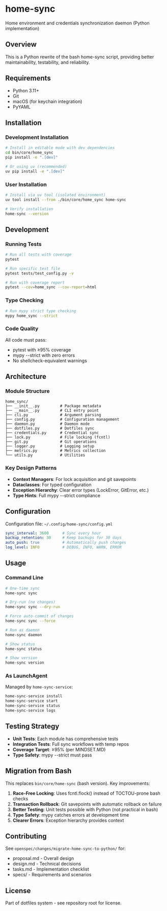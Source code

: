 # home-sync

Home environment and credentials synchronization daemon (Python implementation)

## Overview

This is a Python rewrite of the bash home-sync script, providing better maintainability, testability, and reliability.

## Requirements

- Python 3.11+
- Git
- macOS (for keychain integration)
- PyYAML

## Installation

### Development Installation

```bash
# Install in editable mode with dev dependencies
cd bin/core/home_sync
pip install -e ".[dev]"

# Or using uv (recommended)
uv pip install -e ".[dev]"
```

### User Installation

```bash
# Install via uv tool (isolated environment)
uv tool install --from ./bin/core/home_sync home-sync

# Verify installation
home-sync --version
```

## Development

### Running Tests

```bash
# Run all tests with coverage
pytest

# Run specific test file
pytest tests/test_config.py -v

# Run with coverage report
pytest --cov=home_sync --cov-report=html
```

### Type Checking

```bash
# Run mypy strict type checking
mypy home_sync --strict
```

### Code Quality

All code must pass:
- pytest with ≥95% coverage
- mypy --strict with zero errors
- No shellcheck-equivalent warnings

## Architecture

### Module Structure

```
home_sync/
├── __init__.py         # Package metadata
├── __main__.py         # CLI entry point
├── cli.py              # Argument parsing
├── config.py           # Configuration management
├── daemon.py           # Daemon mode
├── dotfiles.py         # Dotfiles sync
├── credentials.py      # Credential sync
├── lock.py             # File locking (fcntl)
├── git.py              # Git operations
├── logger.py           # Logging setup
├── metrics.py          # Metrics collection
└── utils.py            # Utilities
```

### Key Design Patterns

- **Context Managers**: For lock acquisition and git savepoints
- **Dataclasses**: For typed configuration
- **Exception Hierarchy**: Clear error types (LockError, GitError, etc.)
- **Type Hints**: Full mypy --strict compliance

## Configuration

Configuration file: `~/.config/home-sync/config.yml`

```yaml
sync_interval: 3600      # Sync every hour
backup_retention: 30     # Keep backups for 30 days
auto_push: true          # Automatically push changes
log_level: INFO          # DEBUG, INFO, WARN, ERROR
```

## Usage

### Command Line

```bash
# One-time sync
home-sync sync

# Dry-run (no changes)
home-sync sync --dry-run

# Force auto-commit of changes
home-sync sync --force

# Run as daemon
home-sync daemon

# Show status
home-sync status

# Show version
home-sync version
```

### As LaunchAgent

Managed by `home-sync-service`:

```bash
home-sync-service install
home-sync-service start
home-sync-service status
home-sync-service logs
```

## Testing Strategy

- **Unit Tests**: Each module has comprehensive tests
- **Integration Tests**: Full sync workflows with temp repos
- **Coverage Target**: ≥95% (per MINDSET.MD)
- **Type Safety**: mypy --strict must pass

## Migration from Bash

This replaces `bin/core/home-sync` (bash version). Key improvements:

1. **Race-Free Locking**: Uses fcntl.flock() instead of TOCTOU-prone bash checks
2. **Transaction Rollback**: Git savepoints with automatic rollback on failure
3. **Better Testing**: Unit tests possible with Python (not practical in bash)
4. **Type Safety**: mypy catches errors at development time
5. **Clearer Errors**: Exception hierarchy provides context

## Contributing

See `openspec/changes/migrate-home-sync-to-python/` for:
- proposal.md - Overall design
- design.md - Technical decisions
- tasks.md - Implementation checklist
- specs/ - Requirements and scenarios

## License

Part of dotfiles system - see repository root for license.
